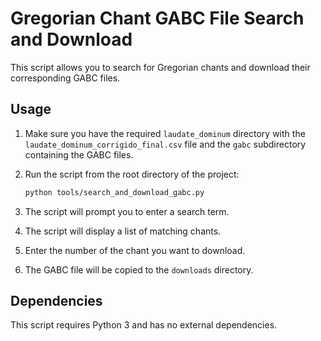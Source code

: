 # Gregorian Chant GABC File Search and Download

This script allows you to search for Gregorian chants and download their corresponding GABC files.

## Usage

1.  Make sure you have the required `laudate_dominum` directory with the `laudate_dominum_corrigido_final.csv` file and the `gabc` subdirectory containing the GABC files.
2.  Run the script from the root directory of the project:

    ```bash
    python tools/search_and_download_gabc.py
    ```

3.  The script will prompt you to enter a search term.
4.  The script will display a list of matching chants.
5.  Enter the number of the chant you want to download.
6.  The GABC file will be copied to the `downloads` directory.

## Dependencies

This script requires Python 3 and has no external dependencies.
